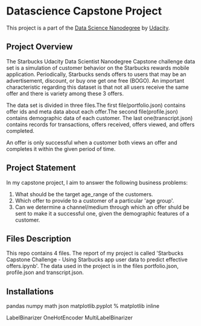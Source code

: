 # Datascience Capstone Project
This project is a part of the [Data Science Nanodegree](https://www.udacity.com/course/data-scientist-nanodegree--nd025) by [Udacity](https://www.udacity.com/).

## Project Overview
The Starbucks Udacity Data Scientist Nanodegree Capstone challenge data set is a simulation of customer behavior on the Starbucks rewards mobile application. Periodically, Starbucks sends offers to users that may be an advertisement, discount, or buy one get one free (BOGO). An important characteristic regarding this dataset is that not all users receive the same offer and there is variety among these 3 offers.

The data set is divided in three files.The first file(portfolio.json) contains offer ids and meta data about each offer.The second file(profile.json) contains demographic data of each customer. The last one(transcript.json) contains records for transactions, offers received, offers viewed, and offers completed.

An offer is only successful when a customer both views an offer and completes it within the given period of time.

## Project Statement
In my capstone project, I aim to answer the following business problems:

1. What should be the target age_range of the customers.
2. Which offer to provide to a customer of a particular 'age group'.
3. Can we determine a channel/medium through which an offer shuld be sent to make it a successful one, given the demographic features of a customer. 

## Files Description
This repo contains 4 files. The report of my project is called 'Starbucks Capstone Challenge - Using Starbucks app user data to predict effective offers.ipynb'. The data used in the project is in the files portfolio.json, profile.json and transcript.json.

## Installations
pandas 
numpy 
math
json
matplotlib.pyplot
% matplotlib inline

LabelBinarizer
OneHotEncoder
MultiLabelBinarizer




